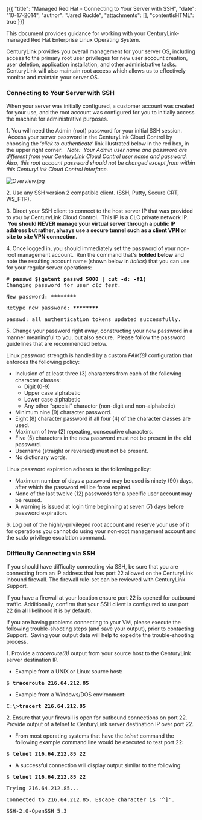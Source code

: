 {{{
  "title": "Managed Red Hat - Connecting to Your Server with SSH",
  "date": "10-17-2014",
  "author": "Jared Ruckle",
  "attachments": [],
  "contentIsHTML": true
}}}

<p>This document provides guidance for working with your CenturyLink-managed Red Hat Enterprise Linux Operating System.</p>
<p>CenturyLink provides you overall management for your server OS, including access to the primary root user privileges for new user account creation, user deletion, application installation, and other administrative tasks.&nbsp; CenturyLink will also maintain
  root access which allows us to effectively monitor and maintain your server OS.</p>
<h3><strong>Connecting to Your Server with SSH</strong></h3>
<p>When your server was initially configured, a customer account was created for your use, and the root account was configured for you to initially access the machine for administrative purposes.&nbsp;&nbsp;&nbsp;</p>
<p>1. You will need the Admin (root) password for your initial SSH session. &nbsp;Access your server password in the CenturyLink Cloud Control by choosing the ‘<em>click to authenticate</em>’ link illustrated below in the red box, in the upper right corner<em>.&nbsp;&nbsp; Note:&nbsp; Your Admin user name and password are different from your CenturyLink Cloud Control user name and password.&nbsp; Also, this root account password should not be changed except from within this CenturyLink Cloud Control interface.</em>
</p>
<p><em><img src="https://t3n.zendesk.com/attachments/token/igx4zrd8DJt6tERYiOu0CqUGt/?name=Overview.jpg" alt="Overview.jpg" /></em>
</p>

<p>2. Use any SSH version 2 compatible client. (SSH, Putty, Secure CRT, WS_FTP).</p>
<p>3. Direct your SSH client to connect to the host server IP that was provided to you by CenturyLink Cloud Control.&nbsp; This IP is a CLC private network IP. &nbsp;<strong>You should NEVER manage your virtual server through a public IP address but rather, always use a secure tunnel such as a client VPN or site to site VPN connection.</strong>
</p>
<p>4. Once logged in, you should immediately set the password of your non-root management account.&nbsp; Run the command that's <strong>bolded below</strong> and note the resulting account name (shown below in<em> italics</em>) that you can use for your
  regular server operations:</p>
<pre># <strong>passwd $(getent passwd 5000 | cut -d: -f1)</strong><br />Changing password for user <em>clc_test</em>.</pre>
<pre>New password: <strong>********</strong></pre>
<pre>Retype new password: <strong>********</strong></pre>
<pre>passwd: all authentication tokens updated successfully.</pre>

<p>5. Change your password right away, constructing your new password in a manner meaningful to you, but also secure. &nbsp;Please follow the password guidelines that are recommended below.</p>
<p>Linux password strength is handled by a custom <em>PAM(8)</em> configuration that enforces the following policy:</p>
<ul>
  <li>Inclusion of at least three (3) characters from each of the following character classes:
    <ul>
      <li>Digit (0-9)</li>
      <li>Upper case alphabetic</li>
      <li>Lower case alphabetic</li>
      <li>Any other “special” character (non-digit and non-alphabetic)</li>
    </ul>
  </li>
  <li>Minimum nine (9) character password.</li>
  <li>Eight (8) character password if all four (4) of the character classes are used.</li>
  <li>Maximum of two (2) repeating, consecutive characters.</li>
  <li>Five (5) characters in the new password must not be present in the old password.</li>
  <li>Username (straight or reversed) must not be present.</li>
  <li>No dictionary words.</li>
</ul>
<p>Linux password expiration adheres to the following policy:</p>
<ul>
  <li>Maximum number of days a password may be used is ninety (90) days, after which the password will be force expired.</li>
  <li>None of the last twelve (12) passwords for a specific user account may be reused.</li>
  <li>A warning is issued at login time beginning at seven (7) days before password expiration.</li>
</ul>
<p>6. Log out of the highly-privileged root account and reserve your use of it for operations you cannot do using your non-root management account and the sudo privilege escalation command.</p>
<h3><strong>Difficulty Connecting via SSH</strong></h3>
<p>If you should have difficulty connecting via SSH, be sure that you are connecting from an IP address that has port 22 allowed on the CenturyLink inbound firewall. The firewall rule-set can be reviewed with CenturyLink Support.</p>
<p>If you have a firewall at your location ensure port 22 is opened for outbound traffic. Additionally, confirm that your SSH client is configured to use port 22 (in all likelihood it is by default).</p>
<p>If you are having problems connecting to your VM, please execute the following trouble-shooting steps (and save your output), prior to contacting Support.&nbsp; Saving your output data will help to expedite the trouble-shooting process.</p>
<p>1. Provide a <em>traceroute(8)</em> output from your source host to the CenturyLink server destination IP.</p>
<ul>
  <li>Example from a UNIX or Linux source host:</li>
</ul>
<pre>$ <strong>traceroute 216.64.212.85</strong></pre>
<ul>
  <li>Example from a Windows/DOS environment:</li>
</ul>
<pre>C:\&gt;<strong>tracert 216.64.212.85</strong></pre>
<p>2. Ensure that your firewall is open for outbound connections on port 22. Provide output of a telnet to CenturyLink server destination IP over port 22.</p>
<ul>
  <li>From most operating systems that have the <em>telnet</em> command the following example command line would be executed to test port 22:</li>
</ul>
<pre>$ <strong>telnet 216.64.212.85 22</strong></pre>
<ul>
  <li>A successful connection will display output similar to the following:</li>
</ul>
<pre>$ <strong>telnet 216.64.212.85 22</strong></pre>
<pre>Trying 216.64.212.85...</pre>
<pre>Connected to 216.64.212.85. Escape character is '^]'.</pre>
<pre>SSH-2.0-OpenSSH_5.3</pre>
